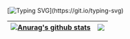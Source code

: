 <!--   my-ticker -->    
[![Typing SVG](https://readme-typing-svg.herokuapp.com?color=%2336BCF7&center=true&vCenter=true&width=600&lines=Hi+there+👋,+I+am+Diogo+Martins+de+Assis;+Welcome+to+My+Profile!;I+am+Software+Developer!)](https://git.io/typing-svg)

| <a href="https://github.com/diogomsz/github-readme-stats"><img align="center" src="https://github-readme-stats.vercel.app/api?username=diogomsz&show_icons=true&include_all_commits=true&theme=buefy&hide_border=true" alt="Anurag's github stats" /></a> | <a href="https://github.com/diogomsz/github-readme-stats"><img align="center" src="https://github-readme-stats.vercel.app/api/top-langs/?username=diogomsz&layout=compact&theme=buefy&hide_border=true" /></a> |
| ------------- | ------------- |
